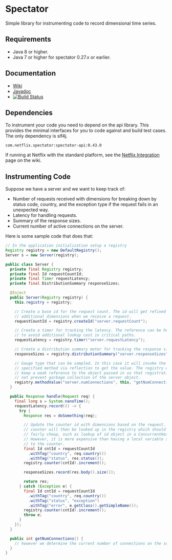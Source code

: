 
# Spectator

Simple library for instrumenting code to record dimensional time series.

## Requirements

* Java 8 or higher.
* Java 7 or higher for spectator 0.27.x or earlier.

## Documentation

* [Wiki](http://netflix.github.io/spectator/en/latest/)
* [Javadoc](http://netflix.github.io/spectator/en/latest/javadoc/spectator-api/)
* [![Build Status](https://travis-ci.org/Netflix/spectator.svg)](https://travis-ci.org/Netflix/spectator/builds)

## Dependencies

To instrument your code you need to depend on the api library. This provides the minimal interfaces
for you to code against and build test cases. The only dependency is slf4j.

```
com.netflix.spectator:spectator-api:0.43.0
```

If running at Netflix with the standard platform, see the
[Netflix Integration](http://netflix.github.io/spectator/en/latest/intro/netflix/) page on the
wiki.

## Instrumenting Code

Suppose we have a server and we want to keep track of:

* Number of requests received with dimensions for breaking down by status code, country, and
  the exception type if the request fails in an unexpected way.
* Latency for handling requests.
* Summary of the response sizes.
* Current number of active connections on the server.

Here is some sample code that does that:

```java
// In the application initialization setup a registry
Registry registry = new DefaultRegistry();
Server s = new Server(registry);

public class Server {
  private final Registry registry;
  private final Id requestCountId;
  private final Timer requestLatency;
  private final DistributionSummary responseSizes;

  @Inject
  public Server(Registry registry) {
    this.registry = registry;

    // Create a base id for the request count. The id will get refined with
    // additional dimensions when we receive a request.
    requestCountId = registry.createId("server.requestCount");

    // Create a timer for tracking the latency. The reference can be held onto
    // to avoid additional lookup cost in critical paths.
    requestLatency = registry.timer("server.requestLatency");

    // Create a distribution summary meter for tracking the response sizes.
    responseSizes = registry.distributionSummary("server.responseSizes");

    // Gauge type that can be sampled. In this case it will invoke the
    // specified method via reflection to get the value. The registry will
    // keep a weak reference to the object passed in so that registration will
    // not prevent garbage collection of the server object.
    registry.methodValue("server.numConnections", this, "getNumConnections");
  }

  public Response handle(Request req) {
    final long s = System.nanoTime();
    requestLatency.record(() -> {
      try {
        Response res = doSomething(req);

        // Update the counter id with dimensions based on the request. The
        // counter will then be looked up in the registry which should be
        // fairly cheap, such as lookup of id object in a ConcurrentHashMap.
        // However, it is more expensive than having a local variable set
        // to the counter.
        final Id cntId = requestCountId
          .withTag("country", req.country())
          .withTag("status", res.status());
        registry.counter(cntId).increment();

        responseSizes.record(res.body().size());

        return res;
      } catch (Exception e) {
        final Id cntId = requestCountId
          .withTag("country", req.country())
          .withTag("status", "exception")
          .withTag("error", e.getClass().getSimpleName());
        registry.counter(cntId).increment();
        throw e;
      }
    });
  }

  public int getNumConnections() {
    // however we determine the current number of connections on the server
  }
}
```
